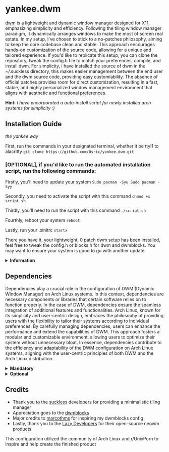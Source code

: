 # yankee.dwm

[dwm](https://dwm.suckless.org/) is a lightweight and dynamic window manager designed for X11, emphasizing simplicity and efficiency. Following the tiling window manager paradigm, it dynamically arranges windows to make the most of screen real estate. In my setup, I've chosen to stick to a no-patches philosophy, aiming to keep the core codebase clean and stable. This approach encourages hands-on customization of the source code, allowing for a unique and tailored experience. If you'd like to replicate this setup, you can clone the repository, tweak the config.h file to match your preferences, compile, and install dwm. For simplicity, i have installed the source of dwm in the ~/.suckless directory, this makes easier management between the end user and the dwm source code, providing easy customiability. The absence of official patches provides room for direct customization, resulting in a fast, stable, and highly personalized window management environment that aligns with aesthetic and functional preferences.

**Hint:** *I have encorporated a auto-install script for newly installed arch systems for simplicity :)*

## Installation Guide
*the yankee way*

First, run the commands in your designated terminal, whether it be ttyl1 to alacritty
``git clone https://github.com/0sric/yankee.dwm.git``

### [OPTIONAL], if you'd like to run the automated installation script, run the following commands:

Firstly, you'll need to update your system
``Sudo pacman -Syu
  Sudo pacman -Syy ``

Secondly, you need to activate the script with this command
`chmod +x script.sh`

Thirdly, you'll need to run the script with this command
``./script.sh``

Fourthly, reboot your system
``reboot``

Lastly, run your .xinitrc
``startx``

There you have it, your lightweight, 0 patch dwm setup has been installed, feel free to tweak the config.h or blocks.h for dwm and dwmblocks. You may want to ensure your system is good to go with another update.

<details>
  <summary><strong>Information</strong></summary>

This dwm configuration is designed with a focus on simplicity, steering clear of the inclusion of extra patches. The emphasis is on streamlining functionality through the use of minimalistic packages. The source code for this configuration can be found in the ~/.suckless directory, reflecting a preference for a straightforward and efficient setup without unnecessary embellishments. This approach aims to provide a clean and effective user experience, avoiding complexity for the sake of a more straightforward and accessible desktop environment.

The Yankee Neovim IDE is designed with a strong emphasis on minimalism, drawing inspiration from lazyvim while prioritizing a streamlined and less-buggy user experience. Its functionality is carefully crafted to enhance coding workflows, offering a range of features aimed at improving code quality and developer productivity. The design philosophy centers around simplicity, ensuring that the IDE remains efficient and user-friendly. By incorporating the best aspects of lazyvim and refining them, this IDE provides a clean and minimalistic environment for coding, minimizing distractions and maximizing the focus on writing high-quality code.

</details>

## Dependencies
Dependencies play a crucial role in the configuration of DWM (Dynamic Window Manager) on Arch Linux systems. In this context, dependencies are necessary components or libraries that certain software relies on to function properly. In the case of DWM, dependencies ensure the seamless integration of additional features and functionalities. Arch Linux, known for its simplicity and user-centric design, embraces the philosophy of providing users with the flexibility to tailor their systems according to individual preferences. By carefully managing dependencies, users can enhance the performance and extend the capabilities of DWM. This approach fosters a modular and customizable environment, allowing users to optimize their system without unnecessary bloat. In essence, dependencies contribute to the efficiency and adaptability of the DWM configuration on Arch Linux systems, aligning with the user-centric principles of both DWM and the Arch Linux distribution.

<details>
  <summary><strong>Mandatory</strong></summary>
  
These programs are necessary inorder to ensure a proper installation of the configuration file.
All instances can be found within the AUR.
*This does not apply to those who followed the optional installation guide*

- xorg
- xorg-xinit
- terminus-font
- dwm
- dwmblocks
- st
- slstatus
- git

</details>

<details>
  <summary><strong>Optional</strong></summary>

These programs are heavily encouraged inorder to ensure a proper installation of the configuration file.
Most if not all can be found within the AUR or this git repository.
*This does not apply to those who followed the optional installation guide*

- feh
- fonts in ~/yankee.dwm/fonts
- neovim
- htop

</details>


## Credits

- Thank you to the [suckless](https://suckless.org/) developers for providing a minimalistic tiling manager
- Appreciation goes to the [dwmblocks](https://github.com/torrinfail/dwmblocks)
- Major credits to [marcothms](https://github.com/marcothms) for inspiring my dwmblocks config
- Lastly, thank you to the [Lazy Developers](https://github.com/folke/lazy.nvim) for their open-source neovim products

This configuration utilized the community of Arch Linux and r/UnixPorn to inspire and help create the finished product
